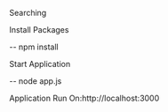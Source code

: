Searching

Install Packages

-- npm install

Start Application

-- node app.js


Application Run On:http://localhost:3000 
